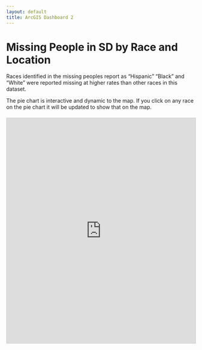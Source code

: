 ```yaml
---
layout: default
title: ArcGIS Dashboard 2
---
```


# Missing People in SD by Race and Location

Races identified in the missing peoples report as “Hispanic” “Black” and “White” were reported missing at higher rates than other races in this dataset. 


The pie chart is interactive and dynamic to the map. If you click on any race on the pie chart it will be updated to show that on the map.

<div style="width: 100%; height: 600px; margin-top: 20px;">
  <iframe 
    src="https://sdsugeo.maps.arcgis.com/apps/dashboards/1b8014d31718484b894f358b6b526a36" 
    frameborder="0" 
    style="width: 100%; height: 100%; border: 1px solid #ccc;">
  </iframe>
</div>


